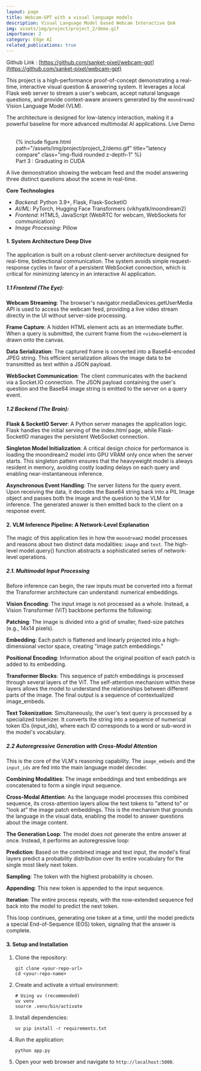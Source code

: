 ```yaml
---
layout: page
title: Webcam-GPT with a visual language models
description: Visual Language Model based Webcam Interactive QnA
img: assets/img/project/project_2/demo.gif
importance: 2
category: Edge AI
related_publications: true
---
```


Github Link : [https://github.com/sanket-pixel/webcam-gpt](https://github.com/sanket-pixel/webcam-gpt)

This project is a high-performance proof-of-concept demonstrating a real-time, interactive visual question & answering system. It leverages a local Flask web server to stream a user's webcam, accept natural language questions, and provide context-aware answers generated by the `moondream2` Vision Language Model (VLM).

The architecture is designed for low-latency interaction, making it a powerful baseline for more advanced multimodal AI applications.
Live Demo

<br>
<div style="width: 90%;margin: 0 auto;">
<div class="row">
    <div class="col-sm mt-3 mt-md-0 text-center"> <!-- Add 'text-center' class here -->
        {% include figure.html path="/assets/img/project/project_2/demo.gif" title="latency compare" class="img-fluid rounded z-depth-1" %}
    </div>
</div>
<div class="caption">
   Part 3 : Graduating in CUDA 
</div>
</div>


A live demonstration showing the webcam feed and the model answering three distinct questions about the scene in real-time.

**Core Technologies**

- *Backend*: Python 3.9+, Flask, Flask-SocketIO
- *AI/ML*: PyTorch, Hugging Face Transformers (vikhyatk/moondream2)
- *Frontend*: HTML5, JavaScript (WebRTC for webcam, WebSockets for communication)
- *Image Processing*: Pillow

#### 1. System Architecture Deep Dive

The application is built on a robust client-server architecture designed for real-time, bidirectional communication. The system avoids simple request-response cycles in favor of a persistent WebSocket connection, which is critical for minimizing latency in an interactive AI application.

##### 1.1 Frontend (The Eye):

**Webcam Streaming**: The browser's navigator.mediaDevices.getUserMedia API is used to access the webcam feed, providing a live video stream directly in the UI without server-side processing.


**Frame Capture**: A hidden HTML element acts as an intermediate buffer. When a query is submitted, the current frame from the `<video>`element is drawn onto the canvas.

**Data Serialization**: The captured frame is converted into a Base64-encoded JPEG string. This efficient serialization allows the image data to be transmitted as text within a JSON payload.

**WebSocket Communication**: The client communicates with the backend via a Socket.IO connection. The JSON payload containing the user's question and the Base64 image string is emitted to the server on a query event.



##### 1.2 Backend (The Brain):

**Flask & SocketIO Server**: A Python server manages the application logic. Flask handles the initial serving of the index.html page, while Flask-SocketIO manages the persistent WebSocket connection.

**Singleton Model Initialization**: A critical design choice for performance is loading the moondream2 model into GPU VRAM only once when the server starts. This singleton pattern ensures that the heavyweight model is always resident in memory, avoiding costly loading delays on each query and enabling near-instantaneous inference.

**Asynchronous Event Handling**: The server listens for the query event. Upon receiving the data, it decodes the Base64 string back into a PIL Image object and passes both the image and the question to the VLM for inference. The generated answer is then emitted back to the client on a response event.

#### 2. VLM Inference Pipeline: A Network-Level Explanation

The magic of this application lies in how the `moondream2` model processes and reasons about two distinct data modalities: `image` and `text`. The high-level model.query() function abstracts a sophisticated series of network-level operations.

##### 2.1. Multimodal Input Processing

Before inference can begin, the raw inputs must be converted into a format the Transformer architecture can understand: numerical embeddings.

**Vision Encoding**: The input image is not processed as a whole. Instead, a Vision Transformer (ViT) backbone performs the following:

**Patching**: The image is divided into a grid of smaller, fixed-size patches (e.g., 14x14 pixels).

**Embedding**: Each patch is flattened and linearly projected into a high-dimensional vector space, creating "image patch embeddings."

**Positional Encoding**: Information about the original position of each patch is added to its embedding.

**Transformer Blocks**: This sequence of patch embeddings is processed through several layers of the ViT. The self-attention mechanism within these layers allows the model to understand the relationships between different parts of the image. The final output is a sequence of contextualized image_embeds.

**Text Tokenization**: Simultaneously, the user's text query is processed by a specialized tokenizer. It converts the string into a sequence of numerical token IDs (input_ids), where each ID corresponds to a word or sub-word in the model's vocabulary.

##### 2.2 Autoregressive Generation with Cross-Modal Attention

This is the core of the VLM's reasoning capability. The `image_embeds` and the `input_ids` are fed into the main language model decoder.

**Combining Modalities**: The image embeddings and text embeddings are concatenated to form a single input sequence.

**Cross-Modal Attention**: As the language model processes this combined sequence, its cross-attention layers allow the text tokens to "attend to" or "look at" the image patch embeddings. This is the mechanism that grounds the language in the visual data, enabling the model to answer questions about the image content.

**The Generation Loop**: The model does not generate the entire answer at once. Instead, it performs an autoregressive loop:

**Prediction**: Based on the combined image and text input, the model's final layers predict a probability distribution over its entire vocabulary for the single most likely next token.

**Sampling**: The token with the highest probability is chosen.

**Appending**: This new token is appended to the input sequence.

**Iteration**: The entire process repeats, with the now-extended sequence fed back into the model to predict the next token.

This loop continues, generating one token at a time, until the model predicts a special End-of-Sequence (EOS) token, signaling that the answer is complete.

#### 3. Setup and Installation

1. Clone the repository:
    ```
    git clone <your-repo-url>
    cd <your-repo-name>
    ```

2. Create and activate a virtual environment:

    ```
    # Using uv (recommended)
    uv venv
    source .venv/bin/activate
    ```
3. Install dependencies:
    ```
    uv pip install -r requirements.txt
    ```
4. Run the application:
    ```
    python app.py
    ```
5. Open your web browser and navigate to `http://localhost:5000`.